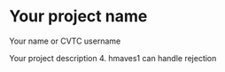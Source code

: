 # Your project name
Your name or CVTC username

Your project description
4. hmaves1 can handle rejection